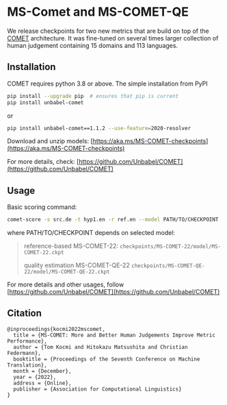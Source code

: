 # MS-Comet and MS-COMET-QE

We release checkpoints for two new metrics that are build on top of the [COMET](https://github.com/Unbabel/COMET) architecture. 
It was fine-tuned on several times larger collection of human judgement containing 15 domains and 113 languages.


## Installation

COMET requires python 3.8 or above. The simple installation from PyPI

```bash
pip install --upgrade pip  # ensures that pip is current 
pip install unbabel-comet
```
or
```bash
pip install unbabel-comet==1.1.2 --use-feature=2020-resolver
```

Download and unzip models: [https://aka.ms/MS-COMET-checkpoints](https://aka.ms/MS-COMET-checkpoints)


For more details, check: [https://github.com/Unbabel/COMET](https://github.com/Unbabel/COMET)


## Usage

Basic scoring command:

```bash
comet-score -s src.de -t hyp1.en -r ref.en --model PATH/TO/CHECKPOINT
```

where PATH/TO/CHECKPOINT depends on selected model:

> reference-based MS-COMET-22: `checkpoints/MS-COMET-22/model/MS-COMET-22.ckpt`
>
> quality estimation MS-COMET-QE-22 `checkpoints/MS-COMET-QE-22/model/MS-COMET-QE-22.ckpt`

For more details and other usages, follow [https://github.com/Unbabel/COMET](https://github.com/Unbabel/COMET)

## Citation

```
@inproceedings{kocmi2022mscomet,
  title = {MS-COMET: More and Better Human Judgements Improve Metric Performance},
  author = {Tom Kocmi and Hitokazu Matsushita and Christian Federmann},
  booktitle = {Proceedings of the Seventh Conference on Machine Translation},
  month = {December},
  year = {2022},
  address = {Online},
  publisher = {Association for Computational Linguistics}
}
```